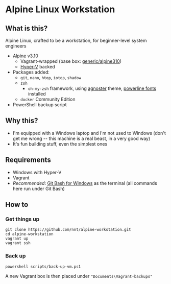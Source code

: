 # Alpine Linux Workstation

## What is this?

Alpine Linux, crafted to be a workstation, for beginner-level system engineers
* Alpine v3.10
	* Vagrant-wrapped (base box: [generic/alpine310](https://app.vagrantup.com/generic/boxes/alpine310))
	* [Hyper-V](https://en.wikipedia.org/wiki/Hyper-V) backed
* Packages added:
	* `git`, `nano`, `htop`, `iotop`, `shadow`
	* `zsh`
		* `oh-my-zsh` framework, using [agnoster](https://github.com/robbyrussell/oh-my-zsh/wiki/Themes#agnoster) theme, [powerline fonts](https://github.com/powerline/fonts) installed
	* `docker` Community Edition
* PowerShell backup script

## Why this?

* I'm equipped with a Windows laptop and I'm not used to Windows (don't get me wrong -- this machine is a real beast, in a very good way)
* It's fun building stuff, even the simplest ones

## Requirements

* Windows with Hyper-V
* Vagrant
* _Recommended_: [Git Bash for Windows](https://git-scm.com/downloads) as the terminal (all commands here run under Git Bash)

## How to

### Get things up

```
git clone https://github.com/nnt/alpine-workstation.git
cd alpine-workstation
vagrant up
vagrant ssh
```

### Back up

```
powershell scripts/back-up-vm.ps1
```

A new Vagrant box is then placed under `"Documents\Vagrant-backups"`
